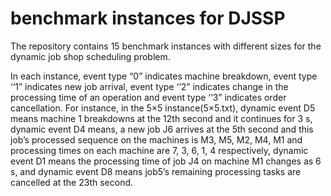 # benchmark instances for DJSSP
The repository contains 15 benchmark instances with different sizes for the dynamic job shop scheduling problem.

In each instance, event type “0” indicates machine breakdown, event type ‘‘1” indicates new job arrival, event type ‘‘2” indicates change in the processing time of an operation and event type ‘‘3” indicates order cancellation. For instance, in the 5×5 instance(5×5.txt), dynamic event D5 means machine 1 breakdowns at the 12th second and it continues for 3 s, dynamic event D4 means, a new job J6 arrives at the 5th second and this job’s processed sequence on the machines is M3, M5, M2, M4, M1 and processing times on each machine are 7, 3, 6, 1, 4 respectively, dynamic event D1 means the processing time of job J4 on machine M1 changes as 6 s, and dynamic event D8 means job5’s remaining processing tasks are cancelled at the 23th second. 

